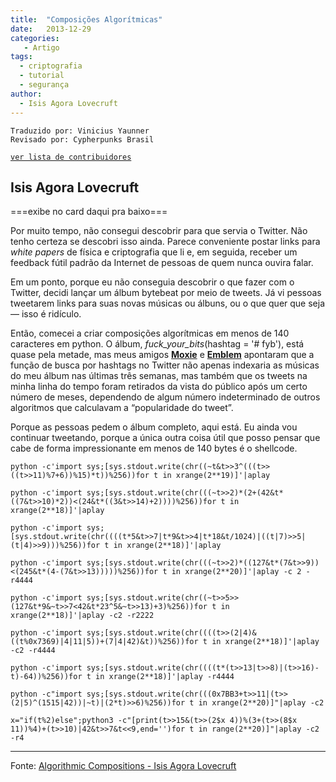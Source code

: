 ```yaml
---
title:  "Composições Algorítmicas"
date:   2013-12-29
categories:
   - Artigo
tags:
  - criptografia
  - tutorial
  - segurança
author:
  - Isis Agora Lovecruft
---
```

```
Traduzido por: Vinicius Yaunner 
Revisado por: Cypherpunks Brasil
```
[```ver lista de contribuidores```](/about/#contribuidores)


## Isis Agora Lovecruft
===exibe no card daqui pra baixo===


Por muito tempo, não consegui descobrir para que servia o Twitter. Não tenho certeza se descobri isso ainda. Parece conveniente postar links para *white papers* de física e criptografia que li e, em seguida, receber um feedback fútil padrão da Internet  de pessoas de quem nunca ouvira falar.

Em um ponto, porque eu não conseguia descobrir o que fazer com o Twitter, decidi lançar um álbum bytebeat por meio de tweets. Já vi pessoas tweetarem links para suas novas músicas ou álbuns, ou o que quer que seja — isso é ridículo.

Então, comecei a criar composições algorítmicas em menos de 140 caracteres em python. O álbum, *fuck_your_bits*(hashtag = '# fyb'), está quase pela metade, mas meus amigos **[Moxie](https://moxie.org/)** e **[Emblem](https://twitter.com/emblem__)** apontaram que a função de busca por hashtags no Twitter não apenas indexaria as músicas do meu álbum nas últimas três semanas, mas também que os tweets na minha linha do tempo foram retirados da vista do público após um certo número de meses, dependendo de algum número indeterminado de outros algoritmos que calculavam a “popularidade do tweet”.

Porque as pessoas pedem o álbum completo, aqui está. Eu ainda vou continuar tweetando, porque a única outra coisa útil que posso pensar que cabe de forma impressionante em menos de 140 bytes é o shellcode.

~~~
python -c'import sys;[sys.stdout.write(chr((~t&t>>3^(((t>>((t>>11)%7+6))%15)*t))%256))for t in xrange(2**19)]'|aplay

python -c'import sys;[sys.stdout.write(chr(((~t>>2)*(2+(42&t*((7&t>>10)*2))<(24&t*((3&t>>14)+2))))%256))for t in xrange(2**18)]'|aplay

python -c'import sys;[sys.stdout.write(chr((((t*5&t>>7|t*9&t>>4|t*18&t/1024)|((t|7)>>5|(t|4)>>9)))%256))for t in xrange(2**18)]'|aplay

python -c'import sys;[sys.stdout.write(chr(((~t>>2)*((127&t*(7&t>>9))<(245&t*(4-(7&t>>13)))))%256))for t in xrange(2**20)]'|aplay -c 2 -r4444

python -c'import sys;[sys.stdout.write(chr((~t>>5>>(127&t*9&~t>>7<42&t*23^5&~t>>13)+3)%256))for t in xrange(2**18)]'|aplay -c2 -r2222

python -c'import sys;[sys.stdout.write(chr((((t>>(2|4)&((t%0x7369)|4|11|5))+(7|4|42)&t))%256))for t in xrange(2**18)]'|aplay -c2 -r4444

python -c'import sys;[sys.stdout.write(chr((((t*(t>>13|t>>8)|(t>>16)-t)-64))%256))for t in xrange(2**18)]'|aplay -r4444

python -c"import sys;[sys.stdout.write(chr(((0x7BB3+t>>11|(t>>(2|5)^(1515|42))|~t)|(2*t)>>6)%256))for t in xrange(2**20)]"|aplay -c2

x="if(t%2)else";python3 -c"[print(t>>15&(t>>(2$x 4))%(3+(t>>(8$x 11))%4)+(t>>10)|42&t>>7&t<<9,end='')for t in range(2**20)]"|aplay -c2 -r4
~~~

---
Fonte: [Algorithmic Compositions - Isis Agora Lovecruft](https://blog.patternsinthevoid.net/algorithmic-compositions.html)